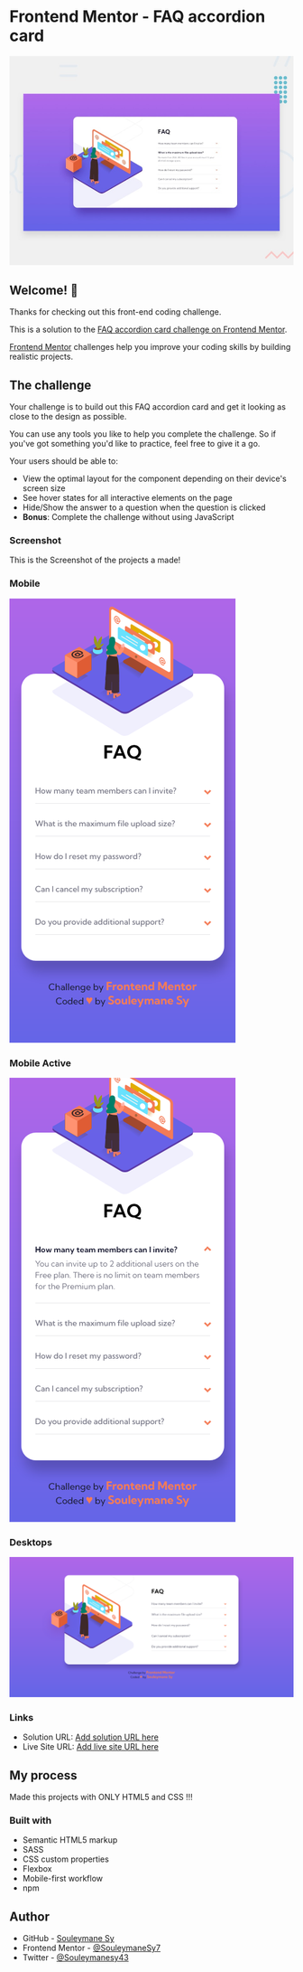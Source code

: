 # Frontend Mentor - FAQ accordion card

![Design preview for the FAQ accordion card coding challenge](./design/desktop-preview.jpg)

## Welcome! 👋

Thanks for checking out this front-end coding challenge.

This is a solution to the [FAQ accordion card challenge on Frontend Mentor](https://www.frontendmentor.io/challenges/faq-accordion-card-XlyjD0Oam).

[Frontend Mentor](https://www.frontendmentor.io) challenges help you improve your coding skills by building realistic projects.

## The challenge

Your challenge is to build out this FAQ accordion card and get it looking as close to the design as possible.

You can use any tools you like to help you complete the challenge. So if you've got something you'd like to practice, feel free to give it a go.

Your users should be able to:

- View the optimal layout for the component depending on their device's screen size
- See hover states for all interactive elements on the page
- Hide/Show the answer to a question when the question is clicked
- **Bonus**: Complete the challenge without using JavaScript

### Screenshot

This is the Screenshot of the projects a made!

### Mobile

![Mobile Screenshot](./preview/Mobile.png)

### Mobile Active

![Mobile Active Screenshot](./preview/Mobile-Active.png)

### Desktops

![Desktop Screenshot](./preview/Desktop.png)

### Links

- Solution URL: [Add solution URL here](https://your-solution-url.com)
- Live Site URL: [Add live site URL here](https://your-live-site-url.com)

## My process

Made this projects with ONLY HTML5 and CSS !!!

### Built with

- Semantic HTML5 markup
- SASS
- CSS custom properties
- Flexbox
- Mobile-first workflow
- npm

## Author

- GitHub - [Souleymane Sy](https://github.com/SouleymaneSy7)
- Frontend Mentor - [@SouleymaneSy7](https://www.frontendmentor.io/profile/SouleymaneSy7)
- Twitter - [@Souleymanesy43](https://twitter.com/Souleymanesy43)
